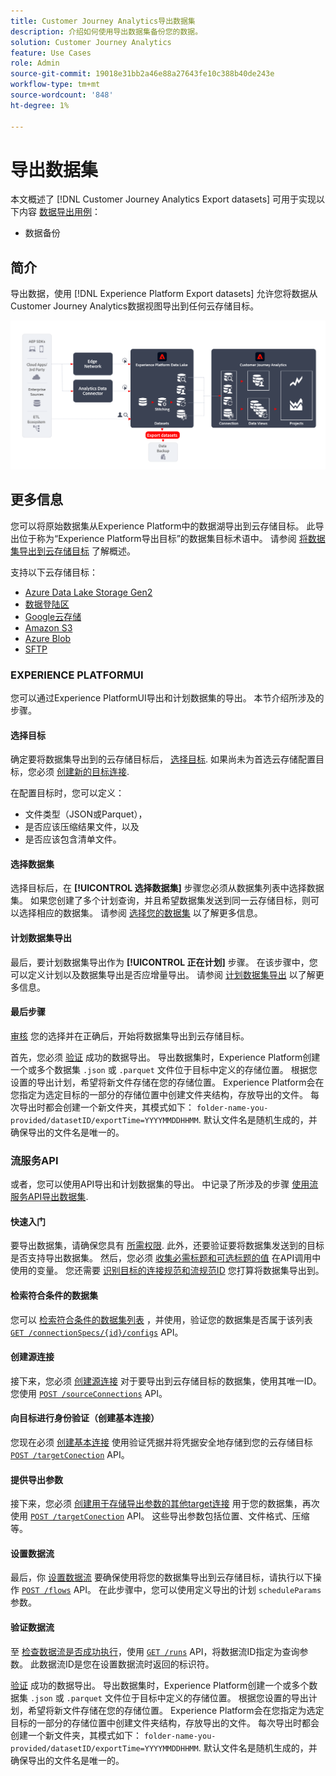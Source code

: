 ```yaml
---
title: Customer Journey Analytics导出数据集
description: 介绍如何使用导出数据集备份您的数据。
solution: Customer Journey Analytics
feature: Use Cases
role: Admin
source-git-commit: 19018e31bb2a46e88a27643fe10c388b40de243e
workflow-type: tm+mt
source-wordcount: '848'
ht-degree: 1%

---
```



# 导出数据集

本文概述了 [!DNL Customer Journey Analytics Export datasets] 可用于实现以下内容 [数据导出用例](overview.md)：

- 数据备份

## 简介

导出数据，使用 [!DNL Experience Platform Export datasets] 允许您将数据从Customer Journey Analytics数据视图导出到任何云存储目标。

![BI扩展](../assets/export-datasets.svg)

## 更多信息

您可以将原始数据集从Experience Platform中的数据湖导出到云存储目标。 此导出位于称为“Experience Platform导出目标”的数据集目标术语中。 请参阅 [将数据集导出到云存储目标](https://experienceleague.adobe.com/en/docs/experience-platform/destinations/ui/activate/export-datasets) 了解概述。

支持以下云存储目标：

- [Azure Data Lake Storage Gen2](https://experienceleague.adobe.com/en/docs/experience-platform/destinations/catalog/cloud-storage/adls-gen2)
- [数据登陆区](https://experienceleague.adobe.com/en/docs/experience-platform/destinations/catalog/cloud-storage/data-landing-zone)
- [Google云存储](https://experienceleague.adobe.com/en/docs/experience-platform/destinations/catalog/cloud-storage/google-cloud-storage)
- [Amazon S3](https://experienceleague.adobe.com/en/docs/experience-platform/destinations/catalog/cloud-storage/amazon-s3#changelog)
- [Azure Blob](https://experienceleague.adobe.com/en/docs/experience-platform/destinations/catalog/cloud-storage/azure-blob#changelog)
- [SFTP](https://experienceleague.adobe.com/en/docs/experience-platform/destinations/catalog/cloud-storage/sftp#changelog)


### EXPERIENCE PLATFORMUI

您可以通过Experience PlatformUI导出和计划数据集的导出。 本节介绍所涉及的步骤。

#### 选择目标

确定要将数据集导出到的云存储目标后， [选择目标](https://experienceleague.adobe.com/en/docs/experience-platform/destinations/ui/activate/export-datasets#select-destination). 如果尚未为首选云存储配置目标，您必须 [创建新的目标连接](https://experienceleague.adobe.com/en/docs/experience-platform/destinations/ui/connect-destination).

在配置目标时，您可以定义：

- 文件类型（JSON或Parquet），
- 是否应该压缩结果文件，以及
- 是否应该包含清单文件。


#### 选择数据集

选择目标后，在 **[!UICONTROL 选择数据集]** 步骤您必须从数据集列表中选择数据集。 如果您创建了多个计划查询，并且希望数据集发送到同一云存储目标，则可以选择相应的数据集。 请参阅 [选择您的数据集](https://experienceleague.adobe.com/en/docs/experience-platform/destinations/ui/activate/export-datasets#select-datasets) 以了解更多信息。

#### 计划数据集导出

最后，要计划数据集导出作为 **[!UICONTROL 正在计划]** 步骤。 在该步骤中，您可以定义计划以及数据集导出是否应增量导出。 请参阅 [计划数据集导出](https://experienceleague.adobe.com/en/docs/experience-platform/destinations/ui/activate/export-datasets#scheduling) 以了解更多信息。


#### 最后步骤

[审核](https://experienceleague.adobe.com/en/docs/experience-platform/destinations/ui/activate/export-datasets#review) 您的选择并在正确后，开始将数据集导出到云存储目标。

首先，您必须 [验证](https://experienceleague.adobe.com/en/docs/experience-platform/destinations/ui/activate/export-datasets#verify) 成功的数据导出。 导出数据集时，Experience Platform创建一个或多个数据集 `.json` 或 `.parquet` 文件位于目标中定义的存储位置。 根据您设置的导出计划，希望将新文件存储在您的存储位置。 Experience Platform会在您指定为选定目标的一部分的存储位置中创建文件夹结构，存放导出的文件。 每次导出时都会创建一个新文件夹，其模式如下： `folder-name-you-provided/datasetID/exportTime=YYYYMMDDHHMM`. 默认文件名是随机生成的，并确保导出的文件名是唯一的。

### 流服务API

或者，您可以使用API导出和计划数据集的导出。 中记录了所涉及的步骤 [使用流服务API导出数据集](https://experienceleague.adobe.com/en/docs/experience-platform/destinations/api/export-datasets).

#### 快速入门

要导出数据集，请确保您具有 [所需权限](https://experienceleague.adobe.com/en/docs/experience-platform/destinations/api/export-datasets#permissions). 此外，还要验证要将数据集发送到的目标是否支持导出数据集。 然后，您必须 [收集必需标题和可选标题的值](https://experienceleague.adobe.com/en/docs/experience-platform/destinations/api/export-datasets#gather-values-headers) 在API调用中使用的变量。 您还需要 [识别目标的连接规范和流规范ID](https://experienceleague.adobe.com/en/docs/experience-platform/destinations/api/export-datasets#gather-connection-spec-flow-spec) 您打算将数据集导出到。

#### 检索符合条件的数据集

您可以 [检索符合条件的数据集列表](https://experienceleague.adobe.com/en/docs/experience-platform/destinations/api/export-datasets#retrieve-list-of-available-datasets) ，并使用，验证您的数据集是否属于该列表 [`GET /connectionSpecs/{id}/configs`](https://developer.adobe.com/experience-platform-apis/references/destinations/#tag/Configurations/operation/getDatasets) API。


#### 创建源连接

接下来，您必须 [创建源连接](https://experienceleague.adobe.com/en/docs/experience-platform/destinations/api/export-datasets#create-source-connection) 对于要导出到云存储目标的数据集，使用其唯一ID。 您使用 [`POST /sourceConnections`](https://developer.adobe.com/experience-platform-apis/references/destinations/#tag/Source-connections/operation/postSourceConnection) API。

#### 向目标进行身份验证（创建基本连接）

您现在必须 [创建基本连接](https://experienceleague.adobe.com/en/docs/experience-platform/destinations/api/export-datasets#create-base-connection) 使用验证凭据并将凭据安全地存储到您的云存储目标 [`POST /targetConection`](https://developer.adobe.com/experience-platform-apis/references/destinations/#tag/Target-connections/operation/postTargetConnection) API。


#### 提供导出参数

接下来，您必须 [创建用于存储导出参数的其他target连接](https://experienceleague.adobe.com/en/docs/experience-platform/destinations/api/export-datasets#create-target-connection) 用于您的数据集，再次使用 [`POST /targetConection`](https://developer.adobe.com/experience-platform-apis/references/destinations/#tag/Target-connections/operation/postTargetConnection) API。 这些导出参数包括位置、文件格式、压缩等。

#### 设置数据流

最后，你 [设置数据流](https://experienceleague.adobe.com/en/docs/experience-platform/destinations/api/export-datasets#create-dataflow) 要确保使用将您的数据集导出到云存储目标，请执行以下操作 [`POST /flows`](https://developer.adobe.com/experience-platform-apis/references/destinations/#tag/Dataflows/operation/postFlow) API。 在此步骤中，您可以使用定义导出的计划 `scheduleParams` 参数。

#### 验证数据流

至 [检查数据流是否成功执行](https://experienceleague.adobe.com/en/docs/experience-platform/destinations/api/export-datasets#get-dataflow-runs)，使用 [`GET /runs`](https://developer.adobe.com/experience-platform-apis/references/destinations/#tag/Dataflow-runs/operation/getFlowRuns) API，将数据流ID指定为查询参数。 此数据流ID是您在设置数据流时返回的标识符。

[验证](https://experienceleague.adobe.com/en/docs/experience-platform/destinations/ui/activate/export-datasets#verify) 成功的数据导出。 导出数据集时，Experience Platform创建一个或多个数据集 `.json` 或 `.parquet` 文件位于目标中定义的存储位置。 根据您设置的导出计划，希望将新文件存储在您的存储位置。 Experience Platform会在您指定为选定目标的一部分的存储位置中创建文件夹结构，存放导出的文件。 每次导出时都会创建一个新文件夹，其模式如下： `folder-name-you-provided/datasetID/exportTime=YYYYMMDDHHMM`. 默认文件名是随机生成的，并确保导出的文件名是唯一的。
